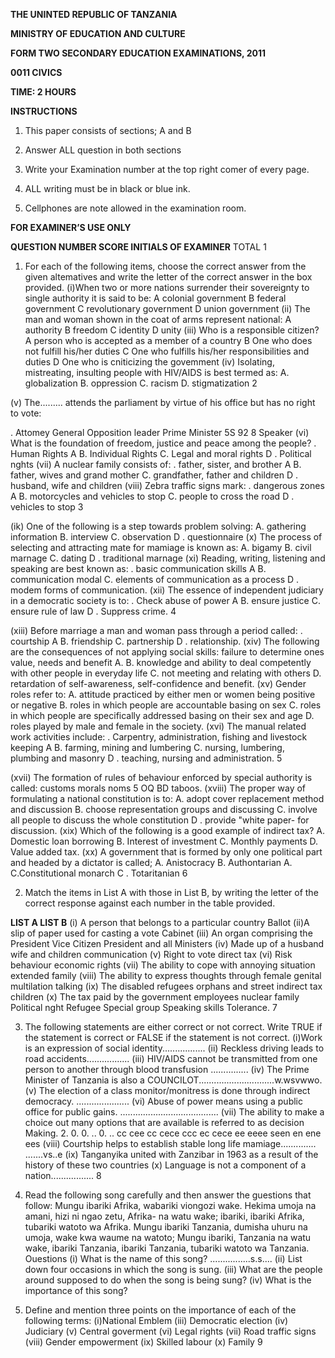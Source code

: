 **THE UNINTED REPUBLIC OF TANZANIA**

**MINISTRY OF EDUCATION AND CULTURE**

**FORM TWO SECONDARY EDUCATION EXAMINATIONS, 2011**

**0011 CIVICS**

**TIME: 2 HOURS**

**INSTRUCTIONS**

1. This paper consists of sections; A and B

2. Answer ALL question in both sections

3. Write your Examination number at the top right comer of every page.

4. ALL writing must be in black or blue ink.

5. Cellphones are note allowed in the examination room.

**FOR EXAMINER’S USE ONLY**

**QUESTION NUMBER SCORE INITIALS OF EXAMINER**
TOTAL
1

1. For each of the following items, choose the correct answer from the given altematives and write the letter of the correct answer in the box provided.
(i)When two or more nations surrender their sovereignty to single authority it is said to be:
   A colonial government
   B federal government
   C revolutionary government
   D union government
(ii) The man and woman shown in the coat of arms represent national:
   A authority
   B freedom
   C identity
   D unity
(iii) Who is a responsible citizen?
   A person who is accepted as a member of a country
   B One who does not fulfill his/her duties
   C One who fulfills his/her responsibilities and duties
   D One who is cniticizing the govemment
(iv) Isolating, mistreating, insulting people with HIV/AIDS is best termed as:
A. globalization
B. oppression
C. racism
D. stigmatization
2

(v) The......... attends the parliament by virtue of his office but has no right to vote:
>
. Attomey General
Opposition leader
Prime Minister
5S 92 8
Speaker
(vi) What is the foundation of freedom, justice and peace among the people?
. Human Rights
A
B. Individual Rights
C. Legal and moral rights
D
. Political nghts
(vii) A nuclear family consists of:
. father, sister, and brother
A
B. father, wives and grand mother
C. grandfather, father and children
D
. husband, wife and children
(viii) Zebra traffic signs mark:
. dangerous zones
A
B. motorcycles and vehicles to stop
C. people to cross the road
D
. vehicles to stop
3

(ik) One of the following is a step towards problem solving:
A. gathering information
B. interview
C. observation
D
. questionnaire
(x) The process of selecting and attracting mate for mamiage is known as:
A. bigamy
B. civil marnage
C. dating
D
. traditional marnage
(xi) Reading, writing, listening and speaking are best known as:
. basic communication skills
A
B. communication modal
C. elements of communication as a process
D
. modem forms of communication.
(xii) The essence of independent judiciary in a democratic society is to:
. Check abuse of power
A
B. ensure justice
C. ensure rule of law
D
. Suppress crime.
4

(xiii) Before marriage a man and woman pass through a period called:
. courtship
A
B. friendship
C. partnership
D
. relationship.
(xiv) The following are the consequences of not applying social skills:
failure to determine ones value, needs and benefit
A.
B. knowledge and ability to deal competently with other people in everyday life
C. not meeting and relating with others
D.
retardation of self-awareness, self-confidence and benefit.
(xv) Gender roles refer to:
A. attitude practiced by either men or women being positive or negative
B. roles in which people are accountable basing on sex
C. roles in which people are specifically addressed basing on their sex and age
D. roles played by male and female in the society.
(xvi) The manual related work activities include:
. Carpentry, administration, fishing and livestock keeping
A
B. farming, mining and lumbering
C. nursing, lumbering, plumbing and masonry
D
. teaching, nursing and administration.
5

(xvii) The formation of rules of behaviour enforced by special authority is called:
customs morals noms
5 OQ BD
taboos.
(xviii) The proper way of formulating a national constitution is to:
A. adopt cover replacement method and discussion
B. choose representation groups and discussing
C. involve all people to discuss the whole constitution
D
. provide "white paper- for discussion.
(xix) Which of the following is a good example of indirect tax?
A. Domestic loan borrowing
B. Interest of investment
C. Monthly payments
D. Value added tax.
(xx) A government that is formed by only one political part and headed by a dictator is called;
A. Anistocracy
B. Authontarian
A. C.Constitutional monarch
C
. Totaritanian
6

2. Match the items in List A with those in List B, by writing the letter of the correct response against each number in the table provided.

**LIST A LIST B**
(i) A person that belongs to a particular country Ballot
(ii)A slip of paper used for casting a vote Cabinet
(iii) An organ comprising the President Vice Citizen
President and all Ministers
(iv) Made up of a husband wife and children communication
(v) Right to vote direct tax
(vi) Risk behaviour economic rights
(vii) The ability to cope with annoying situation extended family
(viii) The ability to express thoughts through female genital multilation talking
(ix) The disabled refugees orphans and street indirect tax children
(x) The tax paid by the government employees nuclear family
Political nght
Refugee
Special group
Speaking skills
Tolerance.
7

3. The following statements are either correct or not correct. Write TRUE if the statement is correct or
FALSE if the statement is not correct.
(i)Work is an expression of social identity.................
(ii) Reckless driving leads to road accidents.................
(iii) HIV/AIDS cannot be transmitted from one person to another through blood transfusion ...............
(iv) The Prime Minister of Tanzania is also a COUNCILOT..............................w.wsvwwo.
(v) The election of a class monitor/monitress is done through indirect democracy. .....................
(vi) Abuse of power means using a public office for public gains. .......................................
(vii) The ability to make a choice out many options that are available is referred to as decision
Making. 2. 0. 0. .. 0. .. cc cee cc cece ccc ec cece ee eeee seen en ene ees
(viii) Courtship helps to establish stable long life mamiage.............. .......vs..e
(ix) Tanganyika united with Zanzibar in 1963 as a result of the history of these two countries
(x) Language is not a component of a nation.................
8

4. Read the following song carefully and then answer the guestions that follow:
Mungu ibariki Afrika, wabariki viongozi wake. Hekima umoja na amani, hizi ni ngao zetu, Afrika- na watu wake; ibariki, ibariki Afrika, tubariki watoto wa Afrika.
Mungu ibariki Tanzania, dumisha uhuru na umoja, wake kwa waume na watoto; Mungu ibariki, Tanzania na watu wake, ibariki Tanzania, ibariki Tanzania, tubariki watoto wa Tanzania.
Ouestions
(i) What is the name of this song? ................s.s....
(ii) List down four occasions in which the song is sung.
(iii) What are the people around supposed to do when the song is being sung?
(iv) What is the importance of this song?

5. Define and mention three points on the importance of each of the following terms:
(i)National Emblem
(iii) Democratic election
(iv) Judiciary
(v) Central goverment
(vi) Legal rights
(vii) Road traffic signs
(viii) Gender empowerment
(ix) Skilled labour
(x) Family
9